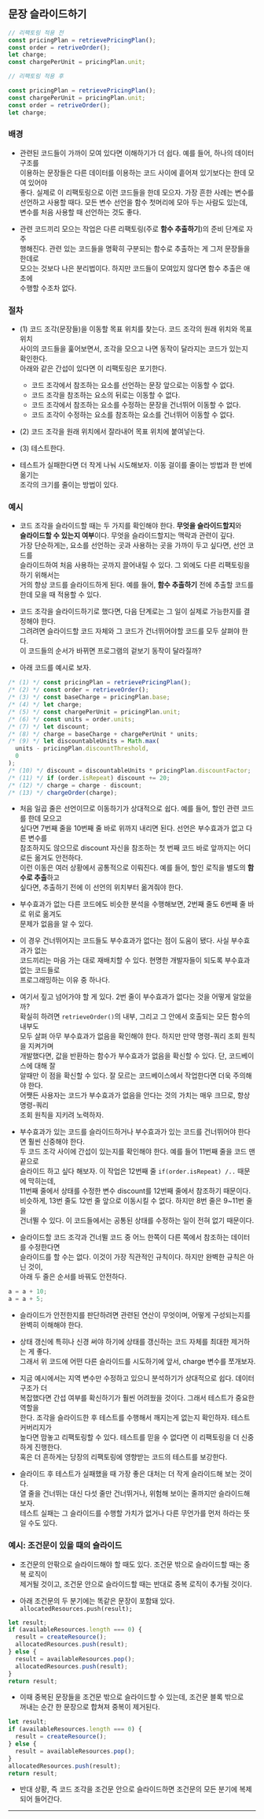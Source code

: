 ## 문장 슬라이드하기

```js
// 리팩토링 적용 전
const pricingPlan = retrievePricingPlan();
const order = retriveOrder();
let charge;
const chargePerUnit = pricingPlan.unit;

// 리팩토링 적용 후

const pricingPlan = retrievePricingPlan();
const chargePerUnit = pricingPlan.unit;
const order = retriveOrder();
let charge;
```

### 배경

- 관련된 코드들이 가까이 모여 있다면 이해하기가 더 쉽다. 예를 들어, 하나의 데이터 구조를  
  이용하는 문장들은 다른 데이터를 이용하는 코드 사이에 흩어져 있기보다는 한데 모여 있어야  
  좋다. 실제로 이 리팩토링으로 이런 코드들을 한데 모으자. 가장 흔한 사례는 변수를  
  선언하고 사용할 때다. 모든 변수 선언을 함수 첫머리에 모아 두는 사람도 있는데,  
  변수를 처음 사용할 때 선언하는 것도 좋다.

- 관련 코드끼리 모으는 작업은 다른 리팩토링(주로 **함수 추출하기**)의 준비 단계로 자주  
  행해진다. 관련 있는 코드들을 명확히 구분되는 함수로 추출하는 게 그저 문장들을 한데로  
  모으는 것보다 나은 분리법이다. 하지만 코드들이 모여있지 않다면 함수 추출은 애초에  
  수행할 수조차 없다.

### 절차

- (1) 코드 조각(문장들)을 이동할 목표 위치를 찾는다. 코드 조각의 원래 위치와 목표 위치  
  사이의 코드들을 훑어보면서, 조각을 모으고 나면 동작이 달라지는 코드가 있는지 확인한다.  
  아래와 같은 간섭이 있다면 이 리팩토링은 포기한다.

  - 코드 조각에서 참조하는 요소를 선언하는 문장 앞으로는 이동할 수 없다.
  - 코드 조각을 참조하는 요소의 뒤로는 이동할 수 없다.
  - 코드 조각에서 참조하는 요소를 수정하는 문장을 건너뛰어 이동할 수 없다.
  - 코드 조각이 수정하는 요소를 참조하는 요소를 건너뛰어 이동할 수 없다.

- (2) 코드 조각을 원래 위치에서 잘라내어 목표 위치에 붙여넣는다.
- (3) 테스트한다.

- 테스트가 실패한다면 더 작게 나눠 시도해보자. 이동 걸이를 줄이는 방법과 한 번에 옮기는  
  조각의 크기를 줄이는 방법이 있다.

### 예시

- 코드 조각을 슬라이드할 때는 두 가지를 확인해야 한다. **무엇을 슬라이드할지**와  
  **슬라이드할 수 있는지 여부**이다. 무엇을 슬라이드할지는 맥락과 관련이 깊다.  
  가장 단순하게는, 요소를 선언하는 곳과 사용하는 곳을 가까이 두고 싶다면, 선언 코드를  
  슬라이드하여 처음 사용하는 곳까지 끌어내릴 수 있다. 그 외에도 다른 리팩토링을 하기 위해서는  
  거의 항상 코드를 슬라이드하게 된다. 예를 들어, **함수 추출하기** 전에 추출할 코드를  
  한데 모을 때 적용할 수 있다.

- 코드 조각을 슬라이드하기로 했다면, 다음 단계로는 그 일이 실제로 가능한지를 결정해야 한다.  
  그려려면 슬라이드할 코드 자체와 그 코드가 건너뛰어야할 코드를 모두 살펴야 한다.  
  이 코드들의 순서가 바뀌면 프로그램의 겉보기 동작이 달라질까?

- 아래 코드를 예시로 보자.

```js
/* (1) */ const pricingPlan = retrievePricingPlan();
/* (2) */ const order = retrieveOrder();
/* (3) */ const baseCharge = pricingPlan.base;
/* (4) */ let charge;
/* (5) */ const chargePerUnit = pricingPlan.unit;
/* (6) */ const units = order.units;
/* (7) */ let discount;
/* (8) */ charge = baseCharge + chargePerUnit * units;
/* (9) */ let discountableUnits = Math.max(
  units - pricingPlan.discountThreshold,
  0
);
/* (10) */ discount = discountableUnits * pricingPlan.discountFactor;
/* (11) */ if (order.isRepeat) discount += 20;
/* (12) */ charge = charge - discount;
/* (13) */ chargeOrder(charge);
```

- 처음 일곱 줄은 선언이므로 이동하기가 상대적으로 쉽다. 예를 들어, 할인 관련 코드를 한데 모으고  
  싶다면 7번째 줄을 10번째 줄 바로 위까지 내리면 된다. 선언은 부수효과가 없고 다른 변수를  
  참조하지도 않으므로 discount 자신을 참조하는 첫 번째 코드 바로 앞까지는 어디로든 옮겨도 안전하다.  
  이런 이동은 여러 상황에서 공통적으로 이뤄진다. 예를 들어, 할인 로직을 별도의 **함수로 추출**하고  
  싶다면, 추출하기 전에 이 선언의 위치부터 옮겨줘야 한다.

- 부수효과가 없는 다른 코드에도 비슷한 분석을 수행해보면, 2번째 줄도 6번째 줄 바로 위로 옮겨도  
  문제가 없음을 알 수 있다.

- 이 경우 건너뛰어지는 코드들도 부수효과가 없다는 점이 도움이 됐다. 사실 부수효과가 없는  
  코드끼리는 마음 가는 대로 재배치할 수 있다. 현명한 개발자들이 되도록 부수효과 없는 코드들로  
  프로그래밍하는 이유 중 하나다.

- 여기서 짚고 넘어가야 할 게 있다. 2번 줄이 부수효과가 없다는 것을 어떻게 알았을까?  
  확실히 하려면 `retrieveOrder()`의 내부, 그리고 그 안에서 호출되는 모든 함수의 내부도  
  모두 살펴 아무 부수효과가 없음을 확인해야 한다. 하지만 만약 명령-쿼리 조회 원칙을 지켜가며  
  개발했다면, 값을 반환하는 함수가 부수효과가 없음을 확신할 수 있다. 단, 코드베이스에 대해 잘  
  알때만 이 점을 확신할 수 있다. 잘 모르는 코드베이스에서 작업한다면 더욱 주의해야 한다.  
  어쨋든 사용자는 코드가 부수효과가 없음을 안다는 것의 가치는 매우 크므로, 항상 명령-쿼리  
  조회 원칙을 지키려 노력하자.

- 부수효과가 있는 코드를 슬라이드하거나 부수효과가 있는 코드를 건너뛰어야 한다면 훨씬 신중해야 한다.  
  두 코드 조각 사이에 간섭이 있는지를 확인해야 한다. 예를 들어 11번째 줄을 코드 맨 끝으로  
  슬라이드 하고 싶다 해보자. 이 작업은 12번째 줄 `if(order.isRepeat) /..` 때문에 막히는데,  
  11번째 줄에서 상태를 수정한 변수 discount를 12번째 줄에서 참조하기 때문이다.  
  비슷하게, 13번 줄도 12번 줄 앞으로 이동시킬 수 없다. 하지만 8번 줄은 9~11번 줄을  
  건너뛸 수 있다. 이 코드들에서는 공통된 상태를 수정하는 일이 전혀 없기 때문이다.

- 슬라이드할 코드 조각과 건너뛸 코드 중 어느 한쪽이 다른 쪽에서 참조하는 데이터를 수정한다면  
  슬라이드를 할 수는 없다. 이것이 가장 직관적인 규칙이다. 하지만 완벽한 규칙은 아닌 것이,  
  아래 두 줄은 순서를 바꿔도 안전하다.

```js
a = a + 10;
a = a + 5;
```

- 슬라이드가 안전한지를 판단하려면 관련된 연산이 무엇이며, 어떻게 구성되는지를  
  완벽히 이해해야 한다.

- 상태 갱신에 특히나 신경 써야 하기에 상태를 갱신하는 코드 자체를 최대한 제거하는 게 좋다.  
  그래서 위 코드에 어떤 다른 슬라이드를 시도하기에 앞서, charge 변수를 쪼개보자.

- 지금 예시에서는 지역 변수만 수정하고 있으니 분석하기가 상대적으로 쉽다. 데이터 구조가 더  
  복잡했다면 간섭 여부를 확신하기가 훨씬 어려웠을 것이다. 그래서 테스트가 중요한 역할을  
  한다. 조각을 슬라이드한 후 테스트를 수행해서 깨지는게 없는지 확인하자. 테스트 커버리지가  
  높다면 맘놓고 리팩토링할 수 있다. 테스트를 믿을 수 없다면 이 리팩토링을 더 신중하게 진행한다.  
  혹은 더 흔하게는 당장의 리팩토링에 영향받는 코드의 테스트를 보강한다.

- 슬라이드 후 테스트가 실패했을 때 가장 좋은 대처는 더 작게 슬라이드해 보는 것이다.  
  열 줄을 건너뛰는 대신 다섯 줄만 건너뛰거나, 위험해 보이는 줄까지만 슬라이드해보자.  
  테스트 실패는 그 슬라이드를 수행할 가치가 없거나 다른 무언가를 먼저 하라는 뜻일 수도 있다.

### 예시: 조건문이 있을 때의 슬라이드

- 조건문의 안팎으로 슬라이드해야 할 때도 있다. 조건문 밖으로 슬라이드할 때는 중복 로직이  
  제거될 것이고, 조건문 안으로 슬라이드할 때는 반대로 중복 로직이 추가될 것이다.

- 아래 조건문의 두 분기에는 똑같은 문장이 포함돼 있다.  
  `allocatedResources.push(result);`

```js
let result;
if (availableResources.length === 0) {
  result = createResource();
  allocatedResources.push(result);
} else {
  result = availableResources.pop();
  allocatedResources.push(result);
}
return result;
```

- 이때 중복된 문장들을 조건문 밖으로 슬라이드할 수 있는데, 조건문 블록 밖으로  
  꺼내는 순간 한 문장으로 합쳐져 중복이 제거된다.

```js
let result;
if (availableResources.length === 0) {
  result = createResource();
} else {
  result = availableResources.pop();
}
allocatedResources.push(result);
return result;
```

- 반대 상황, 즉 코드 조각을 조건문 안으로 슬라이드하면 조건문의 모든 분기에 복제되어 들어간다.

<hr/>
